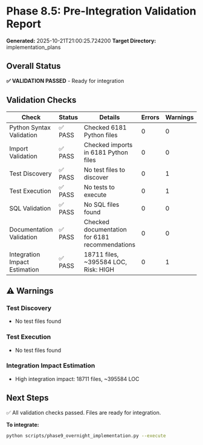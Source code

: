 # Phase 8.5: Pre-Integration Validation Report

**Generated:** 2025-10-21T21:00:25.724200
**Target Directory:** implementation_plans

## Overall Status

**✅ VALIDATION PASSED** - Ready for integration

## Validation Checks

| Check | Status | Details | Errors | Warnings |
|-------|--------|---------|--------|----------|
| Python Syntax Validation | ✅ PASS | Checked 6181 Python files | 0 | 0 |
| Import Validation | ✅ PASS | Checked imports in 6181 Python files | 0 | 0 |
| Test Discovery | ✅ PASS | No test files to discover | 0 | 1 |
| Test Execution | ✅ PASS | No tests to execute | 0 | 1 |
| SQL Validation | ✅ PASS | No SQL files found | 0 | 0 |
| Documentation Validation | ✅ PASS | Checked documentation for 6181 recommendations | 0 | 0 |
| Integration Impact Estimation | ✅ PASS | 18711 files, ~395584 LOC, Risk: HIGH | 0 | 1 |

## ⚠️  Warnings

### Test Discovery

- No test files found

### Test Execution

- No test files found

### Integration Impact Estimation

- High integration impact: 18711 files, ~395584 LOC


## Next Steps

✅ All validation checks passed. Files are ready for integration.

**To integrate:**
```bash
python scripts/phase9_overnight_implementation.py --execute
```
